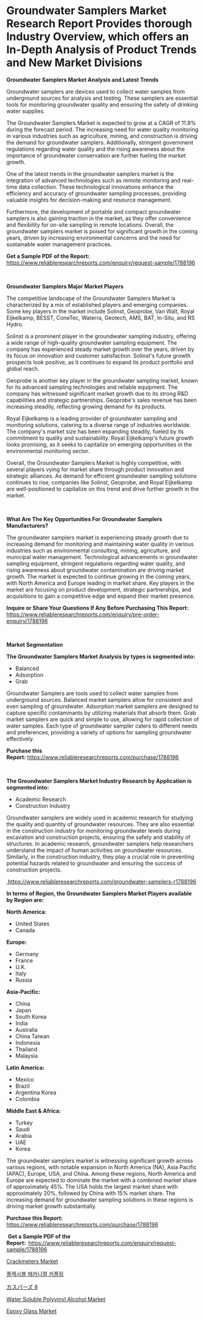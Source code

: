 <p><h1>Groundwater Samplers Market Research Report Provides thorough Industry Overview, which offers an In-Depth Analysis of Product Trends and New Market Divisions</h1></p><p><strong>Groundwater Samplers Market Analysis and Latest Trends</strong></p>
<p><p>Groundwater samplers are devices used to collect water samples from underground sources for analysis and testing. These samplers are essential tools for monitoring groundwater quality and ensuring the safety of drinking water supplies.</p><p>The Groundwater Samplers Market is expected to grow at a CAGR of 11.9% during the forecast period. The increasing need for water quality monitoring in various industries such as agriculture, mining, and construction is driving the demand for groundwater samplers. Additionally, stringent government regulations regarding water quality and the rising awareness about the importance of groundwater conservation are further fueling the market growth.</p><p>One of the latest trends in the groundwater samplers market is the integration of advanced technologies such as remote monitoring and real-time data collection. These technological innovations enhance the efficiency and accuracy of groundwater sampling processes, providing valuable insights for decision-making and resource management.</p><p>Furthermore, the development of portable and compact groundwater samplers is also gaining traction in the market, as they offer convenience and flexibility for on-site sampling in remote locations. Overall, the groundwater samplers market is poised for significant growth in the coming years, driven by increasing environmental concerns and the need for sustainable water management practices.</p></p>
<p><strong>Get a Sample PDF of the Report:&nbsp;</strong> <a href="https://www.reliableresearchreports.com/enquiry/request-sample/1788196">https://www.reliableresearchreports.com/enquiry/request-sample/1788196</a></p>
<p>&nbsp;</p>
<p><strong>Groundwater Samplers Major Market Players</strong></p>
<p><p>The competitive landscape of the Groundwater Samplers Market is characterized by a mix of established players and emerging companies. Some key players in the market include Solinst, Geoprobe, Van Walt, Royal Eijkelkamp, BESST, ConeTec, Waterra, Geotech, AMS, BAT, In-Situ, and RS Hydro.</p><p>Solinst is a prominent player in the groundwater sampling industry, offering a wide range of high-quality groundwater sampling equipment. The company has experienced steady market growth over the years, driven by its focus on innovation and customer satisfaction. Solinst's future growth prospects look positive, as it continues to expand its product portfolio and global reach.</p><p>Geoprobe is another key player in the groundwater sampling market, known for its advanced sampling technologies and reliable equipment. The company has witnessed significant market growth due to its strong R&D capabilities and strategic partnerships. Geoprobe's sales revenue has been increasing steadily, reflecting growing demand for its products.</p><p>Royal Eijkelkamp is a leading provider of groundwater sampling and monitoring solutions, catering to a diverse range of industries worldwide. The company's market size has been expanding steadily, fueled by its commitment to quality and sustainability. Royal Eijkelkamp's future growth looks promising, as it seeks to capitalize on emerging opportunities in the environmental monitoring sector.</p><p>Overall, the Groundwater Samplers Market is highly competitive, with several players vying for market share through product innovation and strategic alliances. As demand for efficient groundwater sampling solutions continues to rise, companies like Solinst, Geoprobe, and Royal Eijkelkamp are well-positioned to capitalize on this trend and drive further growth in the market.</p></p>
<p>&nbsp;</p>
<p><strong>What Are The Key Opportunities For Groundwater Samplers Manufacturers?</strong></p>
<p><p>The groundwater samplers market is experiencing steady growth due to increasing demand for monitoring and maintaining water quality in various industries such as environmental consulting, mining, agriculture, and municipal water management. Technological advancements in groundwater sampling equipment, stringent regulations regarding water quality, and rising awareness about groundwater contamination are driving market growth. The market is expected to continue growing in the coming years, with North America and Europe leading in market share. Key players in the market are focusing on product development, strategic partnerships, and acquisitions to gain a competitive edge and expand their market presence.</p></p>
<p><strong>Inquire or Share Your Questions If Any Before Purchasing This Report:</strong> <a href="https://www.reliableresearchreports.com/enquiry/pre-order-enquiry/1788196">https://www.reliableresearchreports.com/enquiry/pre-order-enquiry/1788196</a></p>
<p>&nbsp;</p>
<p><strong>Market Segmentation</strong></p>
<p><strong>The Groundwater Samplers Market Analysis by types is segmented into:</strong></p>
<p><ul><li>Balanced</li><li>Adsorption</li><li>Grab</li></ul></p>
<p><p>Groundwater Samplers are tools used to collect water samples from underground sources. Balanced market samplers allow for consistent and even sampling of groundwater. Adsorption market samplers are designed to capture specific contaminants by utilizing materials that absorb them. Grab market samplers are quick and simple to use, allowing for rapid collection of water samples. Each type of groundwater sampler caters to different needs and preferences, providing a variety of options for sampling groundwater effectively.</p></p>
<p><strong>Purchase this Report:&nbsp;</strong><a href="https://www.reliableresearchreports.com/purchase/1788196">https://www.reliableresearchreports.com/purchase/1788196</a></p>
<p>&nbsp;</p>
<p><strong>The Groundwater Samplers Market Industry Research by Application is segmented into:</strong></p>
<p><ul><li>Academic Research</li><li>Construction Industry</li></ul></p>
<p><p>Groundwater samplers are widely used in academic research for studying the quality and quantity of groundwater resources. They are also essential in the construction industry for monitoring groundwater levels during excavation and construction projects, ensuring the safety and stability of structures. In academic research, groundwater samplers help researchers understand the impact of human activities on groundwater resources. Similarly, in the construction industry, they play a crucial role in preventing potential hazards related to groundwater and ensuring the success of construction projects.</p></p>
<p><a href="https://www.reliableresearchreports.com/groundwater-samplers-r1788196">&nbsp;https://www.reliableresearchreports.com/groundwater-samplers-r1788196</a></p>
<p><strong>In terms of Region, the Groundwater Samplers Market Players available by Region are:</strong></p>
<p>
    <p> <strong> North America: </strong>
        <ul>
            <li>United States</li>
            <li>Canada</li>
        </ul>
        </p> 
    <p> <strong> Europe: </strong>
        <ul>
            <li>Germany</li>
            <li>France</li>
            <li>U.K.</li>
            <li>Italy</li>
            <li>Russia</li>
        </ul>
        </p> 
    <p> <strong> Asia-Pacific: </strong>
        <ul>
            <li>China</li>
            <li>Japan</li>
            <li>South Korea</li>
            <li>India</li>
            <li>Australia</li>
            <li>China Taiwan</li>
            <li>Indonesia</li>
            <li>Thailand</li>
            <li>Malaysia</li>
        </ul>
        </p> 
    <p> <strong> Latin America: </strong>
        <ul>
            <li>Mexico</li>
            <li>Brazil</li>
            <li>Argentina Korea</li>
            <li>Colombia</li>
        </ul>
        </p> 
    <p> <strong> Middle East & Africa: </strong>
        <ul>
            <li>Turkey</li>
            <li>Saudi</li>
            <li>Arabia</li>
            <li>UAE</li>
            <li>Korea</li>
        </ul>
    </p>
    </p>
<p><p>The groundwater samplers market is witnessing significant growth across various regions, with notable expansion in North America (NA), Asia Pacific (APAC), Europe, USA, and China. Among these regions, North America and Europe are expected to dominate the market with a combined market share of approximately 45%. The USA holds the largest market share with approximately 20%, followed by China with 15% market share. The increasing demand for groundwater sampling solutions in these regions is driving market growth substantially.</p></p>
<p><strong>Purchase this Report: </strong><a href="https://www.reliableresearchreports.com/purchase/1788196">https://www.reliableresearchreports.com/purchase/1788196</a></p>
<p>&nbsp;<strong>Get a Sample PDF of the Report:&nbsp;&nbsp;</strong><a href="https://www.reliableresearchreports.com/enquiry/request-sample/1788196">https://www.reliableresearchreports.com/enquiry/request-sample/1788196</a></p>
<p><strong></strong></p>
<p><p><a href="https://github.com/Sherrillcrooksxa8i18ucf2m/Market-Research-Report-List-2/blob/main/crackmeters-market.md">Crackmeters Market</a></p><p><a href="https://github.com/bunxhcci35271755/Market-Research-Report-List-1/blob/main/897896733058.md">플렉시블 메카니컬 커플링</a></p><p><a href="https://github.com/hwbcz413288296/Market-Research-Report-List-1/blob/main/416136836009.md">カスパーズ 8</a></p><p><a href="https://issuu.com/reportprime-2/docs/water-soluble-polyvinyl-alcohol-market-size-2030.p">Water Soluble Polyvinyl Alcohol Market</a></p><p><a href="https://issuu.com/reportprime-2/docs/epoxy-glass-market-size-2030.pptx">Epoxy Glass Market</a></p></p>